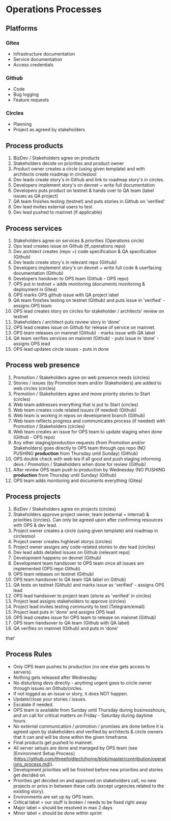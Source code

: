 # Operations Processes 

## Platforms

### Gitea

- Infrastructure documentation
- Service documentation
- Access credentials

### Github

- Code
- Bug logging 
- Feature requests

### Circles

- Planning
- Project as agreed by stakeholders


## Process products 
1. BizDev / Stakeholders agree on products
2. Stakeholders decide on priorities and product owner
3. Product owner creates a circle (using given template) and with architects create roadmap in circlestool
4. Dev leads create story's in Github and link to roadmap story's in circles.
5. Developers implement story's on devnet + write full documentation
6. Developers puts product on testnet & hands over to QA team (label issues as QA project)
7. QA team finishes testing (testnet) and puts stories in Github on 'verified'
8. Dev lead invites external users to test 
9. Dev lead pushed to mainnet (if applicable)


## Process services
1. Stakeholders agree on services & priorities (Operations circle)
2. Ops lead creates issue on Github (tf_operations repo)
3. Dev architect creates (repo +) code specification & QA specification (Github)
4. Dev leads create story's in relevant repo (Github)
5. Developers implement story's on devnet + write full code & userfacing documentation (Github)
6. Developers handover to OPS team (Github - OPS repo)
7. OPS put in testnet + adds monitoring (documents monitoring & deployment in Gitea)
8. OPS marks OPS github issue with QA project label
9. QA team finishes testing on testnet (Github) and puts issue in 'verified' - assigns OPS team
10. OPS lead creates story on circles for stakeholder / architects' review on testnet
11. Stakeholders / architect puts review story in 'done'
12. OPS lead creates issue on Github for release of service on mainnet.
13. OPS team releases on mainnet (Github) - marks issue with QA label
14. QA team verifies services on mainnet (Github) - puts issue in 'done' - assigns OPS lead
15. OPS lead updates circle issues - puts in done


## Process web presence
1. Promotion / Stakeholders agree on web presence needs (circles)
2. Stories / issues (by Promotion team and/or Stakeholders) are added to web circles (circles)
3. Promotion / Stakeholders agree and move priority stories to Start (circles)
4. Web team addresses everything that is put to Start (circles)
5. Web team creates code related issues (if needed) (Github)
6. Web team is working in repos on development branch (Github)
7. Web team reflects progress and communicates process (if needed) with Promotion / Stakeholders (circles)
8. Web team creates an issue for OPS team to update staging when done (Github - OPS repo)
9. Any other staging/production requests (from Promotion and/or Stakeholders) goes directly to OPS team through ops repo (NO PUSHING **production** from Thursday until Sunday) (Github)
10. OPS double check with web tea if all good and push staging informing devs / Promotion / Stakeholders when done for review (Github)
11. After review OPS team push to production by Wednesday (NO PUSHING **production** from Thursday until Sunday) (Github)
12. OPS team adds monitoring and documents everything (Gitea)

## Process projects
1. BizDev / Stakeholders agree on projects (circles)
2. Stakeholders approve project owner, team (external + internal) & priorities (circles). Can only be agreed upon after confirming resources with OPS & dev lead.
3. Project owner creates a circle (using given template) and roadmap in circlestool
4. Project owner creates highlevel storys (circles)
5. Project owner assigns any code-related stories to dev lead (circles)
6. Dev lead adds detailed issues on Github (relevant repo)
9. Development happens on devnet (Github)
10. Development team handsover to OPS team once all issues are implemented (OPS repo Github)
11. OPS team releases on testnet (Github)
12. OPS team handsover to QA team (QA label on Github)
13. QA tests on testnet (Github) and marks issue as 'verified' - assigns OPS lead
14. OPS lead handsover to project team (storie as 'verified' in circles)
15. Project lead assigns stakeholders to approve (circles)
16. Project lead invites testing community to test (Telegram/email)
17. Project lead puts in 'done' and assigns OPS lead
18. OPS lead creates issue for OPS team to release on mainnet (Github)
19. OPS team handsover to QA team (Github with QA label)
20. QA verifies on mainnet (Github) and puts in 'done'

that'
## Process Rules
- Only OPS team pushes to production (no one else gets access to servers).
- Nothing gets released after Wednesday.
- No disturbing devs directly - anything urgent goes to circle owner through issues on Github/circles.
- If not logged as an issue or story, it does NOT happen.
- Update/close your stories / issues.
- Escalate if needed.
- OPS team is available from Sunday until Thursday during businesshours, and on call for critical matters on Friday - Saturday during daytime hours. 
- No external communication / promotion / promises are done before it is agreed upon by stakeholders and verified by architects & circle owners that it can and will be done within the given timeframe.
- Final products get pushed to mainnet.
- All server setups are done and managed by OPS team (see [Environment Setup Process] (https://github.com/threefoldtech/home/blob/master/contribution/operations_process.md)).
- Development priorities will be finished before new priorities and stories get decided on. 
- Priorities get decided on and approved on stakeholders call, no new projects or prios in between these calls (except urgencies related to the existing story).
- Environments are set up by OPS team. 
- Critical label = our stuff is broken / needs to be fixed right away
- Major label = should be resolved in max 2 days
- Minor label = should be done within sprint

